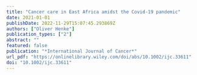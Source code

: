 ```yaml
---
title: "Cancer care in East Africa amidst the Covid-19 pandemic"
date: 2021-01-01
publishDate: 2022-11-29T15:07:45.293869Z
authors: ["Oliver Henke"]
publication_types: ["2"]
abstract: ""
featured: false
publication: "*International Journal of Cancer*"
url_pdf: "https://onlinelibrary.wiley.com/doi/abs/10.1002/ijc.33611"
doi: "10.1002/ijc.33611"
---
```


